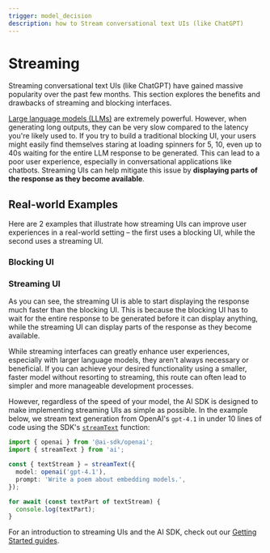 ```yaml
---
trigger: model_decision
description: how to Stream conversational text UIs (like ChatGPT)
---
```


# Streaming

Streaming conversational text UIs (like ChatGPT) have gained massive popularity over the past few months. This section explores the benefits and drawbacks of streaming and blocking interfaces.

[Large language models (LLMs)](/docs/foundations/overview#large-language-models) are extremely powerful. However, when generating long outputs, they can be very slow compared to the latency you're likely used to. If you try to build a traditional blocking UI, your users might easily find themselves staring at loading spinners for 5, 10, even up to 40s waiting for the entire LLM response to be generated. This can lead to a poor user experience, especially in conversational applications like chatbots. Streaming UIs can help mitigate this issue by **displaying parts of the response as they become available**.

<div className="grid lg:grid-cols-2 grid-cols-1 gap-4 mt-8">
  <Card
    title="Blocking UI"
    description="Blocking responses wait until the full response is available before displaying it."
  >
    <BrowserIllustration highlight blocking />
  </Card>
  <Card
    title="Streaming UI"
    description="Streaming responses can transmit parts of the response as they become available."
  >
    <BrowserIllustration highlight />
  </Card>
</div>

## Real-world Examples

Here are 2 examples that illustrate how streaming UIs can improve user experiences in a real-world setting – the first uses a blocking UI, while the second uses a streaming UI.

### Blocking UI

<InlinePrompt
  initialInput="Come up with the first 200 characters of the first book in the Harry Potter series."
  blocking
/>

### Streaming UI

<InlinePrompt initialInput="Come up with the first 200 characters of the first book in the Harry Potter series." />

As you can see, the streaming UI is able to start displaying the response much faster than the blocking UI. This is because the blocking UI has to wait for the entire response to be generated before it can display anything, while the streaming UI can display parts of the response as they become available.

While streaming interfaces can greatly enhance user experiences, especially with larger language models, they aren't always necessary or beneficial. If you can achieve your desired functionality using a smaller, faster model without resorting to streaming, this route can often lead to simpler and more manageable development processes.

However, regardless of the speed of your model, the AI SDK is designed to make implementing streaming UIs as simple as possible. In the example below, we stream text generation from OpenAI's `gpt-4.1` in under 10 lines of code using the SDK's [`streamText`](/docs/reference/ai-sdk-core/stream-text) function:

```ts
import { openai } from '@ai-sdk/openai';
import { streamText } from 'ai';

const { textStream } = streamText({
  model: openai('gpt-4.1'),
  prompt: 'Write a poem about embedding models.',
});

for await (const textPart of textStream) {
  console.log(textPart);
}
```

For an introduction to streaming UIs and the AI SDK, check out our [Getting Started guides](/docs/getting-started).
